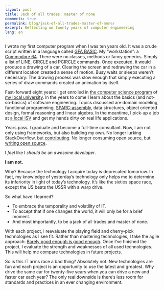 ```yaml
---
layout: post
title: Jack of all trades, master of none
comments: true
permalink: blog/jack-of-all-trades-master-of-none/
excerpt: Reflecting on twenty years of computer engineering
lang: en
---
```

I wrote my first computer program when I was ten years old. It was a crude script written in a language called [GFA BASIC](https://en.wikipedia.org/wiki/GFA_BASIC). My “workstation”: a [Commodore 64](https://en.wikipedia.org/wiki/Commodore_64). There were no classes, methods or fancy generics. Simply a list of LINE, CIRCLE and PCIRCLE commands. Once executed, it would produce a drawing of a car. Clearing the screen and redrawing the car in a different location created a sense of motion. Busy waits or sleeps weren’t necessary: The drawing process was slow enough that simply executing a series of draw commands created an animation by itself. 

Fast-forward eight years: I get enrolled in [the computer science program](https://www.ru.nl/icis/) of [my local university](https://www.ru.nl/english/). In the years to come I learn about the basics (and not-so-basics) of software engineering. Topics discussed are domain modeling, functional programming, [SPARC-assembly](https://en.wikibooks.org/wiki/SPARC_Assembly), data structures, object oriented design, formal reasoning and linear algebra. In the meantime, I pick-up a job at [a local ISV](https://www.kofax.com/aia-software) and get my hands dirty on real life applications.

Years pass. I graduate and become a full-time consultant. Now, I am not only using frameworks, but also building my own. No longer lurking StackOverflow, but [contributing](https://stackoverflow.com/users/546967/martin-devillers). No longer consuming open source, but [writing open source](https://github.com/MartinDevillers).

I *feel* like I *should be* an *awesome developer*.

**I am not.**

Why? Because the technology I acquire today is deprecated tomorrow. In fact, my knowledge of yesterday’s technology only helps me to determine its inferiority in light of today’s technology. It’s like the sixties space race, except the US beats the USSR with a warp drive.

So what have I learned? 

* To embrace the temporality and volatility of IT.
* To accept that if one changes the world, it will only be for a brief moment.
* And most importantly, to be a jack of all trades and master of none. 

With each project, I reevaluate the playing field and cherry-pick technologies as I see fit. Rather than mastering technologies, I take the agile approach: [Barely good enough is good enough](http://agilemodeling.com/essays/barelyGoodEnough.html). Once I’ve finished the project, I evaluate the strength and weaknesses of all used technologies. This will help me compare technologies in future projects. 

So is this IT arms race a bad thing? Absolutely not. New technologies are fun and each project is an opportunity to use the latest and greatest. Why drive the same car for twenty-five years when you can drive a new and faster car each year? The only real downside is there’s less room for standards and practices in an ever changing environment. 
